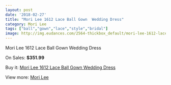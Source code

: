 ```yaml
---
layout: post
date: '2018-02-27'
title: "Mori Lee 1612 Lace Ball Gown  Wedding Dress"
category: Mori Lee
tags: ["ball","gown","lace","style","bridal"]
image: http://img.eudances.com/2564-thickbox_default/mori-lee-1612-lace-ball-gown-wedding-dress.jpg
---
```

Mori Lee 1612 Lace Ball Gown  Wedding Dress

On Sales: **$351.99**
<a href="https://www.eudances.com/en/mori-lee/855-mori-lee-1612-lace-ball-gown-wedding-dress.html"><amp-img layout="responsive" width="600" height="600" src="//img.eudances.com/2564-thickbox_default/mori-lee-1612-lace-ball-gown-wedding-dress.jpg" alt="Mori Lee 1612 Lace Ball Gown  Wedding Dress 0" /></a>
<a href="https://www.eudances.com/en/mori-lee/855-mori-lee-1612-lace-ball-gown-wedding-dress.html"><amp-img layout="responsive" width="600" height="600" src="//img.eudances.com/2565-thickbox_default/mori-lee-1612-lace-ball-gown-wedding-dress.jpg" alt="Mori Lee 1612 Lace Ball Gown  Wedding Dress 1" /></a>

Buy it: [Mori Lee 1612 Lace Ball Gown  Wedding Dress](https://www.eudances.com/en/mori-lee/855-mori-lee-1612-lace-ball-gown-wedding-dress.html "Mori Lee 1612 Lace Ball Gown  Wedding Dress")

View more: [Mori Lee](https://www.eudances.com/en/9-mori-lee "Mori Lee")